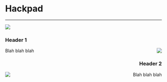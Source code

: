 # Hackpad
***
<a href="https://youtube.com/@3xay" id="imgLink"><img align="left" src="https://3xay.github.io/assets/youtube.png" id="imgIcon"></a>
</br>

### Header 1
<img align="right" src="imageLink">
Blah blah blah

</br>
<h3 align="right">Header 2</h3>
<img align="left" src="imageLink">
<div align="right">
Blah blah blah
</div>
</br>